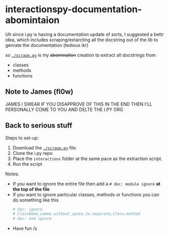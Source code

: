 # interactionspy-documentation-abomintaion

Uh since i.py is having a documentation update of sorts,
I suggested a bettr idea, which includes scraping/extarcting all the docstring out
of the lib to genrate the documentation (tedious ikr)

so [`./scrape.py`](./scrape.py) is my ~~abomination~~ creation to extract all docstrings from
- classes
- methods
- functions

## Note to James (fl0w)

JAMES I SWEAR IF YOU DISAPPROVE OF THIS IN THE END THEN I'LL PERSONALLY COME TO YOU AND DELTE THE I.PY ORG

## Back to serious stuff

Steps to set-up:
1. Download the [`./scrape.py`](./scrape.py) file.
2. Clone the i.py repo
3. Place the `interactions` folder at the same pace as the extraction script.
4. Run the script

Notes:
- If you want to ignore the entire file then add a `# doc: module ignore`
  **at the top of the file**
- If you want to ignore particular classes, methods or functions you can do something like this
  ```py
  # doc: ignore
  # ClassName,comma_without_space_to_separate,Class.method
  # doc: end ignore
  ```
- Have fun /s
